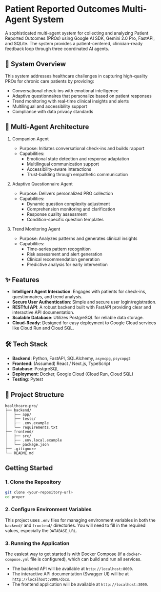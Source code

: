 # Patient Reported Outcomes Multi-Agent System
A sophisticated multi-agent system for collecting and analyzing Patient Reported Outcomes (PROs) using Google AI SDK, Gemini 2.0 Pro, FastAPI, and SQLite. The system provides a patient-centered, clinician-ready feedback loop through three coordinated AI agents.

## 🏥 System Overview
This system addresses healthcare challenges in capturing high-quality PROs for chronic care patients by providing:

* Conversational check-ins with emotional intelligence
* Adaptive questionnaires that personalize based on patient responses
* Trend monitoring with real-time clinical insights and alerts
* Multilingual and accessibility support
* Compliance with data privacy standards

## 🤖 Multi-Agent Architecture
1. Companion Agent
    * Purpose: Initiates conversational check-ins and builds rapport
    * Capabilities:
        * Emotional state detection and response adaptation
        * Multilingual communication support
        * Accessibility-aware interactions
        * Trust-building through empathetic communication

2. Adaptive Questionnaire Agent
    * Purpose: Delivers personalized PRO collection
    * Capabilities:
        * Dynamic question complexity adjustment
        * Comprehension monitoring and clarification
        * Response quality assessment
        * Condition-specific question templates

3. Trend Monitoring Agent
    * Purpose: Analyzes patterns and generates clinical insights
    * Capabilities:
        * Time-series pattern recognition
        * Risk assessment and alert generation
        * Clinical recommendation generation
        * Predictive analysis for early intervention

## ✨ Features

-   **Intelligent Agent Interaction**: Engages with patients for check-ins, questionnaires, and trend analysis.
-   **Secure User Authentication**: Simple and secure user login/registration.
-   **RESTful API**: A robust backend built with FastAPI providing clear and interactive API documentation.
-   **Scalable Database**: Utilizes PostgreSQL for reliable data storage.
-   **Cloud-Ready**: Designed for easy deployment to Google Cloud services like Cloud Run and Cloud SQL.

## 🛠️ Tech Stack

-   **Backend**: Python, FastAPI, SQLAlchemy, `asyncpg`, `psycopg2`
-   **Frontend**: (Assumed) React / Next.js, TypeScript
-   **Database**: PostgreSQL
-   **Deployment**: Docker, Google Cloud (Cloud Run, Cloud SQL)
-   **Testing**: Pytest

## 📂 Project Structure

```
healthcare-pro/
├── backend/
│   ├── app/
│   ├── tests/
│   ├── .env.example
│   └── requirements.txt
├── frontend/
│   ├── src/
│   ├── .env.local.example
│   └── package.json
├── .gitignore
└── README.md
```

## Getting Started

### 1. Clone the Repository

```bash
git clone <your-repository-url>
cd proper
```

### 2. Configure Environment Variables

This project uses `.env` files for managing environment variables in both the `backend/` and `frontend/` directories. You will need to fill in the required values, especially the `DATABASE_URL`.

### 3. Running the Application

The easiest way to get started is with Docker Compose (if a `docker-compose.yml` file is configured), which can build and run all services.

-   The backend API will be available at `http://localhost:8000`.
-   The interactive API documentation (Swagger UI) will be at `http://localhost:8000/docs`.
-   The frontend application will be available at `http://localhost:3000`.

